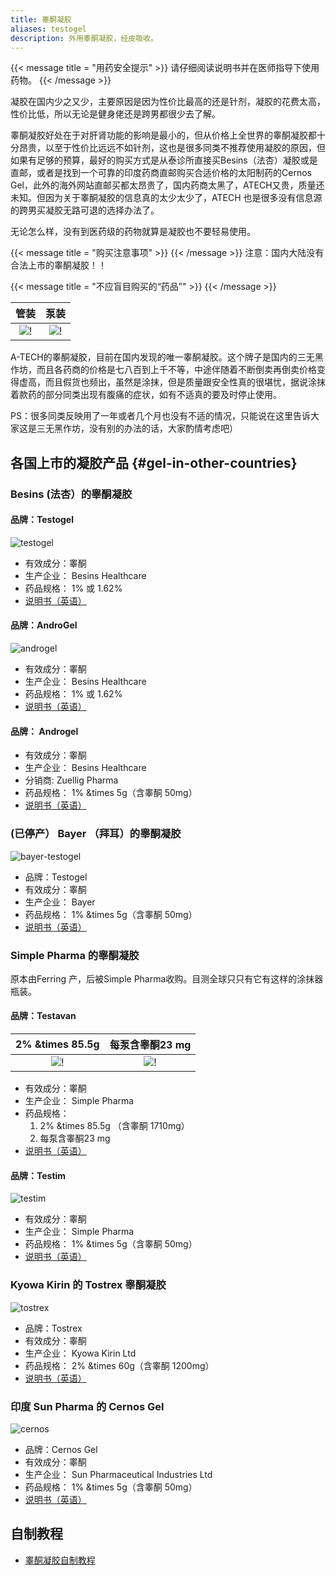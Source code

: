 ```yaml
---
title: 睾酮凝胶
aliases: testogel
description: 外用睾酮凝胶，经皮吸收。
---
```


{{< message title = "用药安全提示" >}}
请仔细阅读说明书并在医师指导下使用药物。
{{< /message >}}

凝胶在国内少之又少，主要原因是因为性价比最高的还是针剂，凝胶的花费太高，性价比低，所以无论是健身佬还是跨男都很少去了解。

睾酮凝胶好处在于对肝肾功能的影响是最小的，但从价格上全世界的睾酮凝胶都十分昂贵，以至于性价比远远不如针剂，这也是很多同类不推荐使用凝胶的原因，但如果有足够的预算，最好的购买方式是从泰诊所直接买Besins（法杏）凝胶或是直邮，或者是找到一个可靠的印度药商直邮购买合适价格的太阳制药的Cernos Gel，此外的海外网站直邮买都太昂贵了，国内药商太黑了，ATECH又贵，质量还未知。但因为关于睾酮凝胶的信息真的太少太少了，ATECH 也是很多没有信息源的跨男买凝胶无路可退的选择办法了。

无论怎么样，没有到医药级的药物就算是凝胶也不要轻易使用。

{{< message title = "购买注意事项" >}}
{{< /message >}}
注意：国内大陆没有合法上市的睾酮凝胶！！

{{< message title = "不应盲目购买的“药品”" >}}
{{< /message >}}

|                 管装                 |                   泵装                    |
| :----------------------------------: | :---------------------------------------: |
| ![!](/images/medicine/gel/atech.png) | ![!](/images/medicine/gel/atechpump.jpeg) |

A-TECH的睾酮凝胶，目前在国内发现的唯一睾酮凝胶。这个牌子是国内的三无黑作坊，而且各药商的价格是七八百到上千不等，中途伴随着不断倒卖再倒卖价格变得虚高，而且假货也频出，虽然是涂抹，但是质量跟安全性真的很堪忧，据说涂抹着款药的部分同类出现有腹痛的症状，如有不适真的要及时停止使用。

PS：很多同类反映用了一年或者几个月也没有不适的情况，只能说在这里告诉大家这是三无黑作坊，没有别的办法的话，大家酌情考虑吧）

## 各国上市的凝胶产品 {#gel-in-other-countries}

### Besins (法杏）的睾酮凝胶

#### 品牌：Testogel

![testogel](/images/medicine/gel/testogel.jpeg)

- 有效成分：睾酮
- 生产企业： Besins Healthcare
- 药品规格： 1% 或 1.62%
- [说明书（英语）](https://besins-healthcare.com.au/wp-content/uploads/2020/12/Testogel-Patient-Information.pdf)

#### 品牌：AndroGel

![androgel](/images/medicine/gel/androgel.png)

- 有效成分：睾酮
- 生产企业： Besins Healthcare
- 药品规格： 1% 或 1.62%
- [说明书（英语）](https://www.androgel.com/medication-guide)

#### 品牌： Androgel

- 有效成分：睾酮
- 生产企业： Besins Healthcare
- 分销商: Zuellig Pharma
- 药品规格： 1% &times 5g（含睾酮 50mg）
- [说明书（英语）](https://www.mims.com/thailand/drug/info/androgel?type=full)

### (已停产） Bayer （拜耳）的睾酮凝胶

![bayer-testogel](/images/medicine/gel/bayer-testogel.png)

- 品牌：Testogel
- 有效成分：睾酮
- 生产企业： Bayer
- 药品规格： 1% &times 5g（含睾酮 50mg）
- [说明书（英语）](https://www.mims.com/thailand/drug/info/androgel?type=full)

### Simple Pharma 的睾酮凝胶

原本由Ferring 产，后被Simple Pharma收购。目测全球只只有它有这样的涂抹器瓶装。

#### 品牌：Testavan

|              2% &times 85.5g               |              每泵含睾酮23 mg               |
| :----------------------------------------: | :----------------------------------------: |
| ![!](/images/medicine/gel/testavan-20.png) | ![!](/images/medicine/gel/testavan-23.png) |

- 有效成分：睾酮
- 生产企业： Simple Pharma
- 药品规格：
  1. 2% &times 85.5g （含睾酮 1710mg）
  2. 每泵含睾酮23 mg
- [说明书（英语）](https://www.medicines.org.uk/emc/files/pil.13936.pdf)

#### 品牌：Testim

![testim](/images/medicine/gel/testim.png)

- 有效成分：睾酮
- 生产企业： Simple Pharma
- 药品规格： 1% &times 5g（含睾酮 50mg）
- [说明书（英语）](https://www.hpra.ie/img/uploaded/swedocuments/c52c1609-cf65-4558-8165-6e9932ac1499.pdf)

### Kyowa Kirin 的 Tostrex 睾酮凝胶

![tostrex](/images/medicine/gel/tostrex.png)

- 品牌：Tostrex
- 有效成分：睾酮
- 生产企业： Kyowa Kirin Ltd
- 药品规格： 2% &times 60g（含睾酮 1200mg）
- [说明书（英语）](https://docetp.mpa.se/LMF/Tostrex%20gel%20ENG%20PL_09001bee807a7dea.pdf)

### 印度 Sun Pharma 的 Cernos Gel

![cernos](/images/medicine/gel/cernos.png)

- 品牌：Cernos Gel
- 有效成分：睾酮
- 生产企业： Sun Pharmaceutical Industries Ltd
- 药品规格： 1% &times 5g（含睾酮 50mg）
- [说明书（英语）](https://www.1mg.com/drugs/cernos-gel-67855?wpsrc=Bing+Organic+Search)

## 自制教程

- [睾酮凝胶自制教程](https://github.com/luckyLKY/DIY-ANDROGEL)
